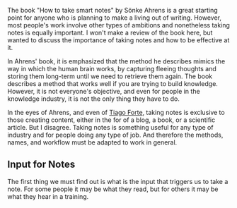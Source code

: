 The book "How to take smart notes" by Sönke Ahrens is a great starting point for anyone who is planning to make a living out of writing. However, most people's work involve other types of ambitions and nonetheless taking notes is equally important. I won't make a review of the book here, but wanted to discuss the importance of taking notes and how to be effective at it. 

In Ahrens' book, it is emphasized that the method he describes mimics the way in which the human brain works, by capturing fleeing thoughts and storing them long-term until we need to retrieve them again. The book describes a method that works well if you are trying to build knowledge. However, it is not everyone's objective, and even for people in the knowledge industry, it is not the only thing they have to do. 

In the eyes of Ahrens, and even of [Tiago Forte](https://fortelabs.co/blog/how-to-take-smart-notes/), taking notes is exclusive to those creating content, either in the for of a blog, a book, or a scientific article. But I disagree. Taking notes is something useful for any type of industry and for people doing any type of job. And therefore the methods, names, and workflow must be adapted to work in general. 

## Input for Notes
The first thing we must find out is what is the input that triggers us to take a note. For some people it may be what they read, but for others it may be what they hear in a training. 